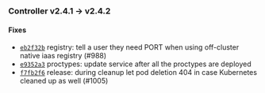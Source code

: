 ### Controller v2.4.1 -> v2.4.2

#### Fixes
- [`eb2f32b`](https://github.com/deis/controller/commit/eb2f32baeb7442f085f596a10d29bd4bb1e85463) registry: tell a user they need PORT when using off-cluster native iaas registry (#988)
- [`e9352a3`](https://github.com/deis/controller/commit/e9352a38f6c4e9472c89648f9ea61e0fd88daa85) proctypes: update service after all the proctypes are deployed
- [`f7fb2f6`](https://github.com/deis/controller/commit/f7fb2f6026a5727c28010b655ca74c296fe3f0d5) release: during cleanup let pod deletion 404 in case Kubernetes cleaned up as well (#1005)

